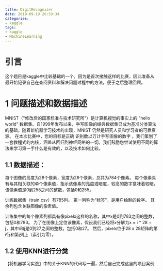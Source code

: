 ```yaml
---
title: DigitRecognizer
date: 2018-09-19 20:59:34
categories:
- kaggle
tags:
- kaggle
- MachineLearning
---
```

# 引言
这个题目是kaggle中比较基础的一个，因为是首次接触这样的比赛，因此准备从最开始记录自己在查阅资料和解决问题过程中的方法，便于之后整理回顾。

# 1 问题描述和数据描述
MNIST（"修改后的国家标准与技术研究所"）是计算机视觉的事实上的 "hello world" 数据集。自1999年发布以来，手写图像的经典数据集已成为基准分类算法的基础。随着新机器学习技术的出现，MNIST 仍然是研究人员和学习者的可靠资源。
在本次比赛中，您的目标是正确 识别数以万计手写图像的数字 。我们策划了一套教程式的内核，涵盖从回归到神经网络的一切。我们鼓励您尝试使用不同的算法来学习第一手什么是有效的，以及技术如何比较。

## 1.1 数据描述：
每个图像的高度为28个像素，宽度为28个像素，总共为784个像素。 每个像素具有与其相关联的单个像素值，指示该像素的亮度或暗度，较高的数字意味着较暗。 该像素值是0到255之间的整数，包括0和255。  

训练数据集（train.csv）有785列。 第一列称为“标签”，是用户绘制的数字。 其余列包含关联图像的像素值。  

训练集中的每个像素列都具有像pixelx这样的名称，其中x是0到783之间的整数，包括0和783。 为了在图像上定位该像素，假设我们已经将x分解为x = i * 28 + j，其中i和j是0到27之间的整数，包括0和27。 然后，pixelx位于28 x 28矩阵的第i行和第j列上（索引为零）。

## 1.2 使用KNN进行分类
【将机器学习实战】中的关于KNN的代码写一遍，然后自己完成这里的项目案例

